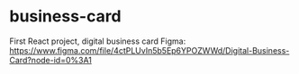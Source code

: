 # business-card
First React project, digital business card
Figma: https://www.figma.com/file/4ctPLUvIn5b5Ep6YPOZWWd/Digital-Business-Card?node-id=0%3A1

